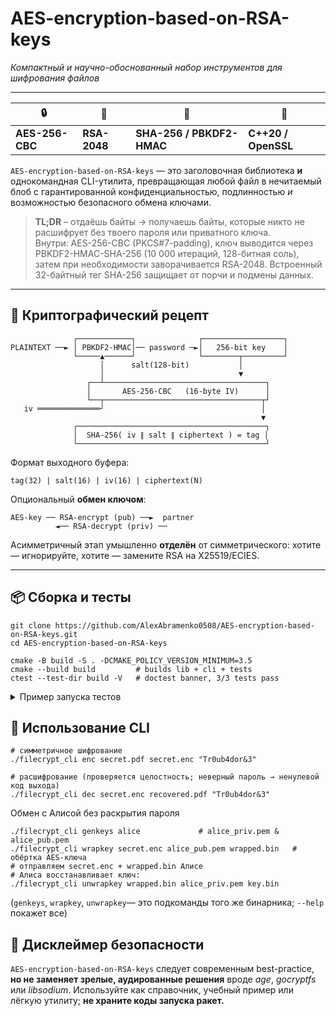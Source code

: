 # **AES-encryption-based-on-RSA-keys**

*Компактный и научно-обоснованный набор инструментов для шифрования файлов*

---

<div align="center">

| 🔒 | 🔑 | 🧪 | 🚀 |
|---|---|---|---|
| **AES-256-CBC** | **RSA-2048** | **SHA-256 / PBKDF2-HMAC** | **C++20 / OpenSSL** |

</div>

`AES-encryption-based-on-RSA-keys` — это заголовочная библиотека **и** однокомандная CLI-утилита, превращающая любой файл в нечитаемый блоб с гарантированной конфиденциальностью, подлинностью *и* возможностью безопасного обмена ключами.

> **TL;DR** – отдаёшь байты → получаешь байты, которые никто не расшифрует без твоего пароля или приватного ключа.  
> Внутри: AES-256-CBC (PKCS#7-padding), ключ выводится через PBKDF2-HMAC-SHA-256 (10 000 итераций, 128-битная соль), затем при необходимости заворачивается RSA-2048. Встроенный 32-байтный тег SHA-256 защищает от порчи и подмены данных.

---

## 🔬 Криптографический рецепт

```
              ┌────────────┐              ┌──────────────────┐
PLAINTEXT ──► │ PBKDF2-HMAC│── password ─►│   256-bit key    │
              └─────▲──────┘              └────────┬─────────┘
                    │      salt(128-bit)           │
                    │                              ▼
                 ┌──┴────────────────────────────────────┐
                 │       AES-256-CBC   (16-byte IV)      │
                 └──┬───────────────────────────────────┬┘
   iv ══════════════╯                                   │
                                                        ▼
              ┌──────────────────────────────────────────┐
              │  SHA-256( iv ∥ salt ∥ ciphertext ) = tag │
              └──────────────────────────────────────────┘
```

Формат выходного буфера:
```
tag(32) | salt(16) | iv(16) | ciphertext(N)
```
Опциональный **обмен ключом**:
```
AES-key ── RSA-encrypt (pub) ──►  partner
          ◄── RSA-decrypt (priv) ──
```

Асимметричный этап умышленно **отделён** от симметрического: хотите — игнорируйте, хотите — замените RSA на X25519/ECIES.

---

## 📦 Сборка и тесты
```
git clone https://github.com/AlexAbramenko0508/AES-encryption-based-on-RSA-keys.git
cd AES-encryption-based-on-RSA-keys

cmake -B build -S . -DCMAKE_POLICY_VERSION_MINIMUM=3.5
cmake --build build         # builds lib + cli + tests
ctest --test-dir build -V   # doctest banner, 3/3 tests pass
```
<details> <summary>Пример запуска тестов</summary>

  ```
[doctest] doctest version is 2.4.11
[doctest] run with "--help" for options
===============================================================================
tests.cpp:5:
TEST CASE:  AES round-trip
...
[doctest] test cases:      3 |      3 passed | 0 failed | 0 skipped
[doctest] assertions:      7 |      7 passed | 0 failed
```
</details>

## 🚀 Использование CLI

```
# симметричное шифрование
./filecrypt_cli enc secret.pdf secret.enc "Tr0ub4dor&3"

# расшифрование (проверяется целостность; неверный пароль → ненулевой код выхода)
./filecrypt_cli dec secret.enc recovered.pdf "Tr0ub4dor&3"
```

Обмен с Алиcой без раскрытия пароля

```
./filecrypt_cli genkeys alice             # alice_priv.pem & alice_pub.pem
./filecrypt_cli wrapkey secret.enc alice_pub.pem wrapped.bin   # обёртка AES-ключа
# отправляем secret.enc + wrapped.bin Алисе
# Алиса восстанавливает ключ:
./filecrypt_cli unwrapkey wrapped.bin alice_priv.pem key.bin
```

(`genkeys`, `wrapkey`, `unwrapkey`— это подкоманды того же бинарника; `--help` покажет все)

## 🔐 Дисклеймер безопасности

`AES-encryption-based-on-RSA-keys` следует современным best-practice, **но не заменяет зрелые, аудированные решения** вроде *age*, *gocryptfs* или *libsodium*. Используйте как справочник, учебный пример или лёгкую утилиту; **не храните коды запуска ракет.**
